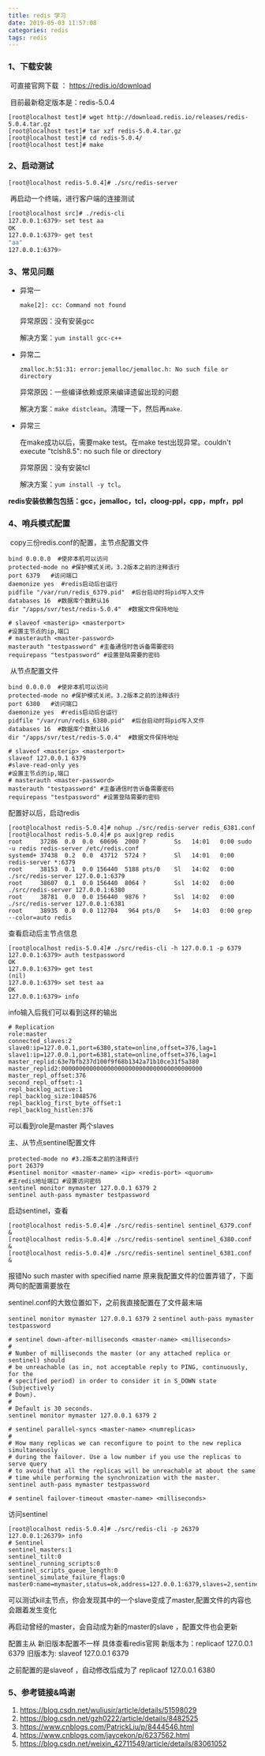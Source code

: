 ```yaml
---
title: redis 学习
date: 2019-05-03 11:57:08
categories: redis
tags: redis
---
```


### 1、下载安装

​	可直接官网下载 ： https://redis.io/download

​	目前最新稳定版本是：redis-5.0.4

```shell
[root@localhost test]# wget http://download.redis.io/releases/redis-5.0.4.tar.gz
[root@localhost test]# tar xzf redis-5.0.4.tar.gz
[root@localhost test]# cd redis-5.0.4/
[root@localhost test]# make
```

### 2、启动测试

```shell
[root@localhost redis-5.0.4]# ./src/redis-server
```

​	再启动一个终端，进行客户端的连接测试

```sh
[root@localhost src]# ./redis-cli 
127.0.0.1:6379> set test aa
OK
127.0.0.1:6379> get test
"aa"
127.0.0.1:6379> 
```

### 3、常见问题

- 异常一

  ```shell
  make[2]: cc: Command not found
  ```

  异常原因：没有安装gcc

  解决方案：`yum install gcc-c++`

- 异常二

  ```shell
  zmalloc.h:51:31: error:jemalloc/jemalloc.h: No such file or directory
  ```

  异常原因：一些编译依赖或原来编译遗留出现的问题

  解决方案：`make distclean`。清理一下，然后再`make`.

- 异常三

  在make成功以后，需要make test。在make test出现异常。couldn't execute "tclsh8.5": no such file or directory

  异常原因：没有安装tcl

  解决方案：`yum install -y tcl`。

**redis安装依赖包包括：gcc，jemalloc，tcl，cloog-ppl，cpp，mpfr，ppl**

### 4、哨兵模式配置

​	copy三份redis.conf的配置，主节点配置文件

```shell
bind 0.0.0.0  #使非本机可以访问
protected-mode no #保护模式关闭，3.2版本之前的注释该行
port 6379   #访问端口
daemonize yes  #redis启动后台运行
pidfile "/var/run/redis_6379.pid"  #后台启动时将pid写入文件
databases 16  #数据库个数默认16
dir "/apps/svr/test/redis-5.0.4"  #数据文件保持地址

# slaveof <masterip> <masterport>
#设置主节点的ip,端口
# masterauth <master-password>
masterauth "testpassword" #主备通信时告诉备需要密码
requirepass "testpassword" #设置登陆需要的密码
```

​	从节点配置文件

```shell
bind 0.0.0.0  #使非本机可以访问
protected-mode no #保护模式关闭，3.2版本之前的注释该行
port 6380   #访问端口
daemonize yes  #redis启动后台运行
pidfile "/var/run/redis_6380.pid"  #后台启动时将pid写入文件
databases 16  #数据库个数默认16
dir "/apps/svr/test/redis-5.0.4"  #数据文件保持地址

# slaveof <masterip> <masterport>
slaveof 127.0.0.1 6379
#slave-read-only yes
#设置主节点的ip,端口
# masterauth <master-password>
masterauth "testpassword" #主备通信时告诉备需要密码
requirepass "testpassword" #设置登陆需要的密码
```

配置好以后，启动redis

```shell
[root@localhost redis-5.0.4]# nohup ./src/redis-server redis_6381.conf
[root@localhost redis-5.0.4]# ps aux|grep redis
root     37286  0.0  0.0  60696  2000 ?        Ss   14:01   0:00 sudo -u redis redis-server /etc/redis.conf
systemd+ 37438  0.2  0.0  43712  5724 ?        Sl   14:01   0:00 redis-server *:6379
root     38153  0.1  0.0 156440  5188 pts/0    Sl   14:02   0:00 ./src/redis-server 127.0.0.1:6379
root     38607  0.1  0.0 156440  8064 ?        Ssl  14:02   0:00 ./src/redis-server 127.0.0.1:6380
root     38781  0.0  0.0 156440  9876 ?        Ssl  14:02   0:00 ./src/redis-server 127.0.0.1:6381
root     38935  0.0  0.0 112704   964 pts/0    S+   14:03   0:00 grep --color=auto redis 
```

查看启动后主节点信息

```shell
[root@localhost redis-5.0.4]# ./src/redis-cli -h 127.0.0.1 -p 6379 
127.0.0.1:6379> auth testpassword
OK
127.0.0.1:6379> get test
(nil)
127.0.0.1:6379> set test aa
OK
127.0.0.1:6379> info
```

info输入后我们可以看到这样的输出

```shell
# Replication
role:master
connected_slaves:2
slave0:ip=127.0.0.1,port=6380,state=online,offset=376,lag=1
slave1:ip=127.0.0.1,port=6381,state=online,offset=376,lag=1
master_replid:63e7bfb237d100f9f68b1342a71b10ce31f5a380
master_replid2:0000000000000000000000000000000000000000
master_repl_offset:376
second_repl_offset:-1
repl_backlog_active:1
repl_backlog_size:1048576
repl_backlog_first_byte_offset:1
repl_backlog_histlen:376
```

可以看到role是master 两个slaves 

主、从节点sentinel配置文件

```shell
protected-mode no #3.2版本之前的注释该行
port 26379
#sentinel monitor <master-name> <ip> <redis-port> <quorum>
#主redis地址端口 #设置访问密码
sentinel monitor mymaster 127.0.0.1 6379 2 
sentinel auth-pass mymaster testpassword 
```

启动sentinel，查看

```shell
[root@localhost redis-5.0.4]# ./src/redis-sentinel sentinel_6379.conf &
[root@localhost redis-5.0.4]# ./src/redis-sentinel sentinel_6380.conf &
[root@localhost redis-5.0.4]# ./src/redis-sentinel sentinel_6381.conf &
```

报错No such master with specified name  原来我配置文件的位置弄错了，下面两句的配置需要放在

sentinel.conf的大致位置如下，之前我直接配置在了文件最末端

`sentinel monitor mymaster 127.0.0.1 6379 2` 
`sentinel auth-pass mymaster testpassword` 

```shell
# sentinel down-after-milliseconds <master-name> <milliseconds>
#
# Number of milliseconds the master (or any attached replica or sentinel) should
# be unreachable (as in, not acceptable reply to PING, continuously, for the
# specified period) in order to consider it in S_DOWN state (Subjectively
# Down).
#
# Default is 30 seconds.
sentinel monitor mymaster 127.0.0.1 6379 2

# sentinel parallel-syncs <master-name> <numreplicas>
#
# How many replicas we can reconfigure to point to the new replica simultaneously
# during the failover. Use a low number if you use the replicas to serve query
# to avoid that all the replicas will be unreachable at about the same
# time while performing the synchronization with the master.
sentinel auth-pass mymaster testpassword

# sentinel failover-timeout <master-name> <milliseconds>
```

访问sentinel

```shell
[root@localhost redis-5.0.4]# ./src/redis-cli -p 26379
127.0.0.1:26379> info
# Sentinel
sentinel_masters:1
sentinel_tilt:0
sentinel_running_scripts:0
sentinel_scripts_queue_length:0
sentinel_simulate_failure_flags:0
master0:name=mymaster,status=ok,address=127.0.0.1:6379,slaves=2,sentinels=3
```

可以测试kill主节点，你会发现其中的一个slave变成了master,配置文件的内容也会跟着发生变化

再启动曾经的master，会自动成为新的master的slave ，配置文件也会更新

配置主从 新旧版本配置不一样 具体查看redis官网
        新版本为：replicaof 127.0.0.1 6379
        旧版本为: slaveof 127.0.0.1 6379

之前配置的是slaveof ，自动修改后成为了 replicaof 127.0.0.1 6380

### 5、参考链接&鸣谢

1. https://blog.csdn.net/wuliusir/article/details/51598029
2. https://blog.csdn.net/gzh0222/article/details/8482525
3. https://www.cnblogs.com/PatrickLiu/p/8444546.html
4. https://www.cnblogs.com/jaycekon/p/6237562.html
5. https://blog.csdn.net/weixin_42711549/article/details/83061052